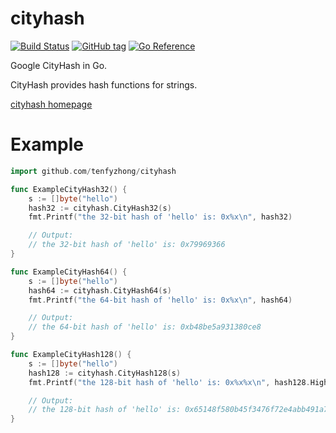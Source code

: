 # cityhash
[![Build Status](https://github.com/tenfyzhong/cityhash/actions/workflows/go-build-test.yml/badge.svg?branch=main)](https://github.com/tenfyzhong/cityhash/actions/workflows/go-build-test.yml)
[![GitHub tag](https://img.shields.io/github/tag/tenfyzhong/cityhash.svg)](https://github.com/tenfyzhong/cityhash/tags)
[![Go Reference](https://pkg.go.dev/badge/github.com/tenfyzhong/cityhash.svg)](https://pkg.go.dev/github.com/tenfyzhong/cityhash)

Google CityHash in Go. 

CityHash provides hash functions for strings. 

[cityhash homepage](https://github.com/google/cityhash)

# Example
```go
import github.com/tenfyzhong/cityhash

func ExampleCityHash32() {
	s := []byte("hello")
	hash32 := cityhash.CityHash32(s)
	fmt.Printf("the 32-bit hash of 'hello' is: 0x%x\n", hash32)

	// Output:
	// the 32-bit hash of 'hello' is: 0x79969366
}

func ExampleCityHash64() {
	s := []byte("hello")
	hash64 := cityhash.CityHash64(s)
	fmt.Printf("the 64-bit hash of 'hello' is: 0x%x\n", hash64)

	// Output:
	// the 64-bit hash of 'hello' is: 0xb48be5a931380ce8
}

func ExampleCityHash128() {
	s := []byte("hello")
	hash128 := cityhash.CityHash128(s)
	fmt.Printf("the 128-bit hash of 'hello' is: 0x%x%x\n", hash128.High64(), hash128.Low64())

	// Output:
	// the 128-bit hash of 'hello' is: 0x65148f580b45f3476f72e4abb491a74a
}
```
